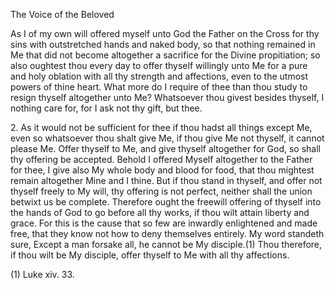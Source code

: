 The Voice of the Beloved

As I of my own will offered myself unto God the Father on the Cross for thy sins with outstretched hands and naked body, so that nothing remained in Me that did not become altogether a sacrifice for the Divine propitiation; so also oughtest thou every day to offer thyself willingly unto Me for a pure and holy oblation with all thy strength and affections, even to the utmost powers of thine heart. What more do I require of thee than thou study to resign thyself altogether unto Me? Whatsoever thou givest besides thyself, I nothing care for, for I ask not thy gift, but thee.

2\. As it would not be sufficient for thee if thou hadst all things except Me, even so whatsoever thou shalt give Me, if thou give Me not thyself, it cannot please Me. Offer thyself to Me, and give thyself altogether for God, so shall thy offering be accepted. Behold I offered Myself altogether to the Father for thee, I give also My whole body and blood for food, that thou mightest remain altogether Mine and I thine. But if thou stand in thyself, and offer not thyself freely to My will, thy offering is not perfect, neither shall the union betwixt us be complete. Therefore ought the freewill offering of thyself into the hands of God to go before all thy works, if thou wilt attain liberty and grace. For this is the cause that so few are inwardly enlightened and made free, that they know not how to deny themselves entirely. My word standeth sure, Except a man forsake all, he cannot be My disciple.(1) Thou therefore, if thou wilt be My disciple, offer thyself to Me with all thy affections.

\(1\) Luke xiv. 33.

